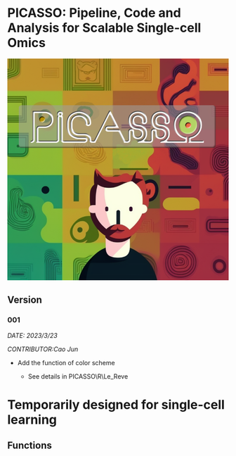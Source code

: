 # PICASSO: Pipeline, Code and Analysis for Scalable Single-cell Omics

![PICASSO.png](https://raw.githubusercontent.com/Moloch0/PICASSO/main/PICASSO.png)
## Version

### 001

*DATE: 2023/3/23*

*CONTRIBUTOR:Cao Jun*

- Add the function of color scheme

  - See details in PICASSO\R\Le_Reve

# Temporarily designed for single-cell learning

## Functions
